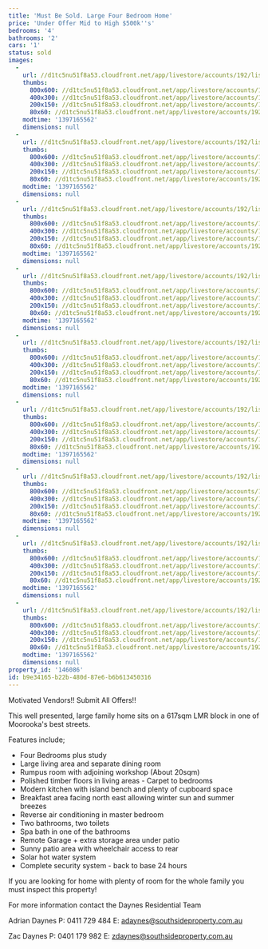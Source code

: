```yaml
---
title: 'Must Be Sold. Large Four Bedroom Home'
price: 'Under Offer Mid to High $500k''s'
bedrooms: '4'
bathrooms: '2'
cars: '1'
status: sold
images:
  -
    url: //d1tc5nu51f8a53.cloudfront.net/app/livestore/accounts/192/listings/98172/images/1145176-1_2086731032_20140411032450.jpg
    thumbs:
      800x600: //d1tc5nu51f8a53.cloudfront.net/app/livestore/accounts/192/listings/98172/images/1145176-1_2086731032_20140411032450_800x600.jpg
      400x300: //d1tc5nu51f8a53.cloudfront.net/app/livestore/accounts/192/listings/98172/images/1145176-1_2086731032_20140411032450_400x300.jpg
      200x150: //d1tc5nu51f8a53.cloudfront.net/app/livestore/accounts/192/listings/98172/images/1145176-1_2086731032_20140411032450_200x150.jpg
      80x60: //d1tc5nu51f8a53.cloudfront.net/app/livestore/accounts/192/listings/98172/images/1145176-1_2086731032_20140411032450_80x60.jpg
    modtime: '1397165562'
    dimensions: null
  -
    url: //d1tc5nu51f8a53.cloudfront.net/app/livestore/accounts/192/listings/98172/images/1145176-2_275733158_20140411032455.jpg
    thumbs:
      800x600: //d1tc5nu51f8a53.cloudfront.net/app/livestore/accounts/192/listings/98172/images/1145176-2_275733158_20140411032455_800x600.jpg
      400x300: //d1tc5nu51f8a53.cloudfront.net/app/livestore/accounts/192/listings/98172/images/1145176-2_275733158_20140411032455_400x300.jpg
      200x150: //d1tc5nu51f8a53.cloudfront.net/app/livestore/accounts/192/listings/98172/images/1145176-2_275733158_20140411032455_200x150.jpg
      80x60: //d1tc5nu51f8a53.cloudfront.net/app/livestore/accounts/192/listings/98172/images/1145176-2_275733158_20140411032455_80x60.jpg
    modtime: '1397165562'
    dimensions: null
  -
    url: //d1tc5nu51f8a53.cloudfront.net/app/livestore/accounts/192/listings/98172/images/1145176-3_8859512676_20140411032456.jpg
    thumbs:
      800x600: //d1tc5nu51f8a53.cloudfront.net/app/livestore/accounts/192/listings/98172/images/1145176-3_8859512676_20140411032456_800x600.jpg
      400x300: //d1tc5nu51f8a53.cloudfront.net/app/livestore/accounts/192/listings/98172/images/1145176-3_8859512676_20140411032456_400x300.jpg
      200x150: //d1tc5nu51f8a53.cloudfront.net/app/livestore/accounts/192/listings/98172/images/1145176-3_8859512676_20140411032456_200x150.jpg
      80x60: //d1tc5nu51f8a53.cloudfront.net/app/livestore/accounts/192/listings/98172/images/1145176-3_8859512676_20140411032456_80x60.jpg
    modtime: '1397165562'
    dimensions: null
  -
    url: //d1tc5nu51f8a53.cloudfront.net/app/livestore/accounts/192/listings/98172/images/1145176-4_5969782020_20140411032457.jpg
    thumbs:
      800x600: //d1tc5nu51f8a53.cloudfront.net/app/livestore/accounts/192/listings/98172/images/1145176-4_5969782020_20140411032457_800x600.jpg
      400x300: //d1tc5nu51f8a53.cloudfront.net/app/livestore/accounts/192/listings/98172/images/1145176-4_5969782020_20140411032457_400x300.jpg
      200x150: //d1tc5nu51f8a53.cloudfront.net/app/livestore/accounts/192/listings/98172/images/1145176-4_5969782020_20140411032457_200x150.jpg
      80x60: //d1tc5nu51f8a53.cloudfront.net/app/livestore/accounts/192/listings/98172/images/1145176-4_5969782020_20140411032457_80x60.jpg
    modtime: '1397165562'
    dimensions: null
  -
    url: //d1tc5nu51f8a53.cloudfront.net/app/livestore/accounts/192/listings/98172/images/1145176-5_2588343546_20140411032456.jpg
    thumbs:
      800x600: //d1tc5nu51f8a53.cloudfront.net/app/livestore/accounts/192/listings/98172/images/1145176-5_2588343546_20140411032456_800x600.jpg
      400x300: //d1tc5nu51f8a53.cloudfront.net/app/livestore/accounts/192/listings/98172/images/1145176-5_2588343546_20140411032456_400x300.jpg
      200x150: //d1tc5nu51f8a53.cloudfront.net/app/livestore/accounts/192/listings/98172/images/1145176-5_2588343546_20140411032456_200x150.jpg
      80x60: //d1tc5nu51f8a53.cloudfront.net/app/livestore/accounts/192/listings/98172/images/1145176-5_2588343546_20140411032456_80x60.jpg
    modtime: '1397165562'
    dimensions: null
  -
    url: //d1tc5nu51f8a53.cloudfront.net/app/livestore/accounts/192/listings/98172/images/1145176-6_6700678179_20140411032455.jpg
    thumbs:
      800x600: //d1tc5nu51f8a53.cloudfront.net/app/livestore/accounts/192/listings/98172/images/1145176-6_6700678179_20140411032455_800x600.jpg
      400x300: //d1tc5nu51f8a53.cloudfront.net/app/livestore/accounts/192/listings/98172/images/1145176-6_6700678179_20140411032455_400x300.jpg
      200x150: //d1tc5nu51f8a53.cloudfront.net/app/livestore/accounts/192/listings/98172/images/1145176-6_6700678179_20140411032455_200x150.jpg
      80x60: //d1tc5nu51f8a53.cloudfront.net/app/livestore/accounts/192/listings/98172/images/1145176-6_6700678179_20140411032455_80x60.jpg
    modtime: '1397165562'
    dimensions: null
  -
    url: //d1tc5nu51f8a53.cloudfront.net/app/livestore/accounts/192/listings/98172/images/1145176-7_602958328_20140411032502.jpg
    thumbs:
      800x600: //d1tc5nu51f8a53.cloudfront.net/app/livestore/accounts/192/listings/98172/images/1145176-7_602958328_20140411032502_800x600.jpg
      400x300: //d1tc5nu51f8a53.cloudfront.net/app/livestore/accounts/192/listings/98172/images/1145176-7_602958328_20140411032502_400x300.jpg
      200x150: //d1tc5nu51f8a53.cloudfront.net/app/livestore/accounts/192/listings/98172/images/1145176-7_602958328_20140411032502_200x150.jpg
      80x60: //d1tc5nu51f8a53.cloudfront.net/app/livestore/accounts/192/listings/98172/images/1145176-7_602958328_20140411032502_80x60.jpg
    modtime: '1397165562'
    dimensions: null
  -
    url: //d1tc5nu51f8a53.cloudfront.net/app/livestore/accounts/192/listings/98172/images/1145176-8_4969600518_20140411032500.jpg
    thumbs:
      800x600: //d1tc5nu51f8a53.cloudfront.net/app/livestore/accounts/192/listings/98172/images/1145176-8_4969600518_20140411032500_800x600.jpg
      400x300: //d1tc5nu51f8a53.cloudfront.net/app/livestore/accounts/192/listings/98172/images/1145176-8_4969600518_20140411032500_400x300.jpg
      200x150: //d1tc5nu51f8a53.cloudfront.net/app/livestore/accounts/192/listings/98172/images/1145176-8_4969600518_20140411032500_200x150.jpg
      80x60: //d1tc5nu51f8a53.cloudfront.net/app/livestore/accounts/192/listings/98172/images/1145176-8_4969600518_20140411032500_80x60.jpg
    modtime: '1397165562'
    dimensions: null
  -
    url: //d1tc5nu51f8a53.cloudfront.net/app/livestore/accounts/192/listings/98172/images/1145176-9_2925905650_20140411032500.jpg
    thumbs:
      800x600: //d1tc5nu51f8a53.cloudfront.net/app/livestore/accounts/192/listings/98172/images/1145176-9_2925905650_20140411032500_800x600.jpg
      400x300: //d1tc5nu51f8a53.cloudfront.net/app/livestore/accounts/192/listings/98172/images/1145176-9_2925905650_20140411032500_400x300.jpg
      200x150: //d1tc5nu51f8a53.cloudfront.net/app/livestore/accounts/192/listings/98172/images/1145176-9_2925905650_20140411032500_200x150.jpg
      80x60: //d1tc5nu51f8a53.cloudfront.net/app/livestore/accounts/192/listings/98172/images/1145176-9_2925905650_20140411032500_80x60.jpg
    modtime: '1397165562'
    dimensions: null
property_id: '146086'
id: b9e34165-b22b-480d-87e6-b6b613450316
---
```

Motivated Vendors!!
Submit All Offers!!

This well presented, large family home sits on a 617sqm LMR block in one of Moorooka's best streets.

Features include;
* Four Bedrooms plus study
* Large living area and separate dining room
* Rumpus room with adjoining workshop (About 20sqm)
* Polished timber floors in living areas - Carpet to bedrooms
* Modern kitchen with island bench and plenty of cupboard space
* Breakfast area facing north east allowing winter sun and summer breezes
* Reverse air conditioning in master bedroom
* Two bathrooms, two toilets
* Spa bath in one of the bathrooms
* Remote Garage + extra storage area under patio
* Sunny patio area with wheelchair access to rear
* Solar hot water system
* Complete security system - back to base 24 hours

If you are looking for home with plenty of room for the whole family you must inspect this property!

For more information contact the Daynes Residential Team

Adrian Daynes
P: 0411 729 484
E: adaynes@southsideproperty.com.au

Zac Daynes
P: 0401 179 982
E: zdaynes@southsideproperty.com.au